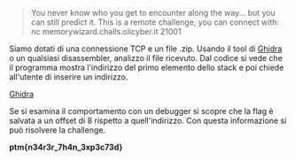> You never know who you get to encounter along the way... but you can still predict it.
> This is a remote challenge, you can connect with: nc memorywizard.challs.olicyber.it 21001

Siamo dotati di una connessione TCP e un file .zip. Usando il tool di [Ghidra](https://github.com/NationalSecurityAgency/ghidra) o un qualsiasi disassembler, analizzo il file ricevuto. Dal codice si vede che il programma mostra l'indirizzo del primo elemento dello stack e poi chiede all'utente di inserire un indirizzo.

[Ghidra](../../Assets/MemoryWizard.png)

Se si esamina il comportamento con un debugger si scopre che la flag è salvata a un offset di 8 rispetto a quell'indirizzo. Con questa informazione si può risolvere la challenge.

**ptm{n34r3r_7h4n_3xp3c73d}**